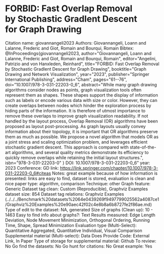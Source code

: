 # FORBID: Fast Overlap Removal by Stochastic GradIent Descent for Graph Drawing

Citation name: giovannangeli2023
Authors: Giovannangeli, Loann
and Lalanne, Frederic
and Giot, Romain
and Bourqui, Romain
Bibtex: @InProceedings{giovannangeli2023,
author="Giovannangeli, Loann
and Lalanne, Frederic
and Giot, Romain
and Bourqui, Romain",
editor="Angelini, Patrizio
and von Hanxleden, Reinhard",
title="FORBID: Fast Overlap Removal by Stochastic GradIent Descent for Graph Drawing",
booktitle="Graph Drawing and Network Visualization",
year="2023",
publisher="Springer International Publishing",
address="Cham",
pages="61--76",
doi=”10.1007/978-3-031-22203-0_6”,
abstract="While many graph drawing algorithms consider nodes as points, graph visualization tools often represent them as shapes. These shapes support the display of information such as labels or encode various data with size or color. However, they can create overlaps between nodes which hinder the exploration process by hiding parts of the information. It is therefore of utmost importance to remove these overlaps to improve graph visualization readability. If not handled by the layout process, Overlap Removal (OR) algorithms have been proposed as layout post-processing. As graph layouts usually convey information about their topology, it is important that OR algorithms preserve them as much as possible. We propose a novel algorithm that models OR as a joint stress and scaling optimization problem, and leverages efficient stochastic gradient descent. This approach is compared with state-of-the-art algorithms, and several quality metrics demonstrate its efficiency to quickly remove overlaps while retaining the initial layout structures.",
isbn="978-3-031-22203-0"
}
DOI: 10.1007/978-3-031-22203-0_6”
year: 2023
Conference: GD
link: https://link.springer.com/chapter/10.1007/978-3-031-22203-0_6#citeas
Notes: great example because of how information is presented: links are easy to find, dataset is stored, evaluation is clean and nice
paper type: algorithm, comparison
Technique: other
Graph feature: Generic
Dataset tag clean: Custom (Reproducible), Graphviz Examples
dataset size: 854
Dataset tag relations: Graphviz Examples (../../../Benchmark%20datasets%2064e0439269f9497799025562a4087ce1/Graphviz%20Examples%20e90aec42f02c4e8b8a6b8727fe2f86ae.md)
Type of edit to the dataset: NA, generated
Size of graphs (Clean up): 10 - 1463
Easy to find info about graphs?: Text
Results measured: Edge Length Deviation, Node Movement Minimization, Orthogonal Ordering, Running Time, Shape, Spread Minimization
Evaluation type (Multi-Select): Quantitative Aggregated, Quantitative Individual, Visual Comparison
Supplemental material (Multi-select): Data
Does Provide Code: External Link, In Paper
Type of storage for supplemental material: Github
To review: No
Go find the datasets: No
Go hunt for citations: No
Great example: Yes
